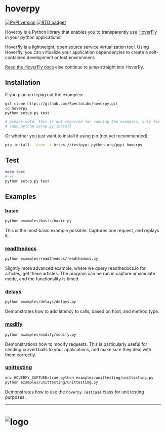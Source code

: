 # hoverpy

[![PyPI version](https://badge.fury.io/py/hoverpy.svg)](https://testpypi.python.org/pypi/hoverpy) [![RTD badget](https://readthedocs.org/projects/pip/badge/?version=latest)](http://hoverpy.readthedocs.io/en/latest/)

Hoverpy is a Python library that enables you to transparently use [HoverFly](https://github.com/SpectoLabs/hoverfly) in your python applications.

Hoverfly is a lightweight, open source service virtualization tool. Using Hoverfly, you can virtualize your application dependencies to create a self-contained development or test environment.

[Read the HoverFly docs](http://hoverfly.io/) else continue to jump straight into HoverPy.

## Installation

If you plan on trying out the examples:

```bash
git clone https://github.com/SpectoLabs/hoverpy.git
cd hoverpy
python setup.py test

# please note, this is not required for running the examples, only for installing your local copy:
# sudo python setup.py install
```

Or whether you just want to install it using pip (not yet recommended):

```bash
pip install --user -i https://testpypi.python.org/pypi hoverpy
```

## Test
```bash
make test
# or
python setup.py test
```

## Examples

### [basic](examples/basic)

```bash
python examples/basic/basic.py
```

This is the most basic example possible. Captures one request, and replays it.

### [readthedocs](examples/readthedocs)

```bash
python examples/readthedocs/readthedocs.py
```

Slightly more advanced example, where we query readthedocs.io for articles, get these articles. The program can be run in capture or simulate mode, and the functionality is timed.

### [delays](examples/delays)

```bash
python examples/delays/delays.py
```

Demonstrates how to add latency to calls, based on host, and method type.

### [modify](examples/modify)

```bash
python examples/modify/modify.py
```

Demonstrations how to modify requests. This is particularly useful for sending curved balls to your applications, and make sure they deal with them correctly.

### [unittesting](examples/unittesting)

```bash
env HOVERPY_CAPTURE=true python examples/unittesting/unittesting.py
python examples/unittesting/unittesting.py
```

Demonstrates how to use the `hoverpy.TestCase` class for unit testing purposes.

-------------------------------

![logo](https://github.com/SpectoLabs/hoverfly/raw/master/core/static/img/hoverfly_logo.png)
=======
